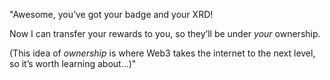 "Awesome, you’ve got your badge and your XRD!

Now I can transfer your rewards to you, so they’ll be under _your_ ownership.

(This idea of _ownership_ is where Web3 takes the internet to the next level, so it’s worth learning about…)"
